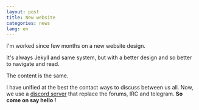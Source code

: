 ```yaml
---
layout: post
title: New website
categories: news
lang: en
---
```


I'm worked since few months on a new website design.

It's always Jekyll and same system, but with a better design and so better to navigate and read.

The content is the same.

I have unified at the best the contact ways to discuss between us all. Now, we use a [discord server](https://discord.gg/APsfqaZA) that replace the forums, IRC and telegram. **So come on say hello !**

